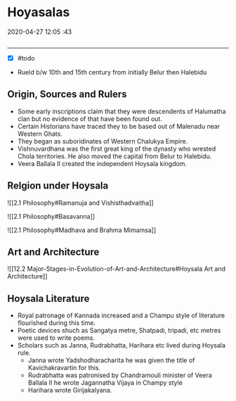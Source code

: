 # Hoyasalas
2020-04-27 12:05 :43

```toc
```
---

- [x] #todo 
-  Rueld b/w 10th and 15th century from initially Belur then Halebidu

## Origin, Sources and Rulers 
- Some early inscriptions claim that they were descendents of Halumatha clan but no evidence of that have been found out.
- Certain Historians have traced they to be based out of Malenadu near Western Ghats.
- They began as suboridinates of Western Chalukya Empire.
- Vishnuvardhana was the first great king of the dynasty who wrested Chola territories. He also moved the capital from Belur to Halebidu.
- Veera Ballala II created the independent Hoysala kingdom. 


## Relgion under Hoysala

![[2.1 Philosophy#Ramanuja and Vishisthadvaitha]]

![[2.1 Philosophy#Basavanna]]

![[2.1 Philosophy#Madhava and Brahma Mimamsa]]

## Art and Architecture 

![[12.2 Major-Stages-in-Evolution-of-Art-and-Architecture#Hoysala Art and Architecture]]

## Hoysala Literature
- Royal patronage of Kannada increased and a Champu style of literature flourished during this time.
- Poetic devices shuch as Sangatya metre, Shatpadi, tripadi, etc metres were used to write poems.
- Scholars such as Janna, Rudrabhatta, Harihara etc lived during Hoysala rule.
	- Janna wrote Yadshodharacharita he was given the title of Kavichakravartin for this.
	- Rudrabhatta was patronised by Chandramouli minister of Veera Ballala II he wrote Jagannatha Vijaya in Champy style
	- Harihara wrote Girijakalyana.